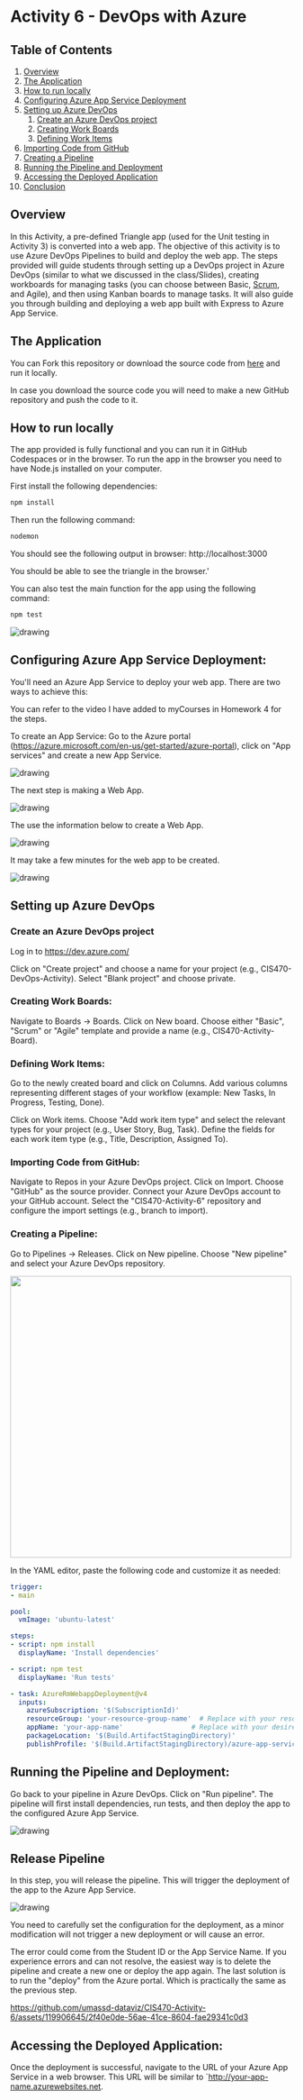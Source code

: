 # Activity 6 - DevOps with Azure 

## Table of Contents

1. [Overview](#overview)
2. [The Application](#the-application)
3. [How to run locally](#how-to-run-locally)
4. [Configuring Azure App Service Deployment](#configuring-azure-app-service-deployment)
5. [Setting up Azure DevOps](#setting-up-azure-devops)
    1. [Create an Azure DevOps project](#create-an-azure-devops-project)
    2. [Creating Work Boards](#creating-work-boards)
    3. [Defining Work Items](#defining-work-items)
5. [Importing Code from GitHub](#importing-code-from-github)
6. [Creating a Pipeline](#creating-a-pipeline)
7. [Running the Pipeline and Deployment](#running-the-pipeline-and-deployment)
8. [Accessing the Deployed Application](#accessing-the-deployed-application)
9. [Conclusion](#conclusion)


## Overview
In this Activity, a pre-defined Triangle app (used for the Unit testing in Activity 3) is converted into a web app. The objective of this activity is to use Azure DevOps Pipelines to build and deploy the web app. 
The steps provided will guide students through setting up a DevOps project in Azure DevOps (similar to what we discussed in the class/Slides), creating workboards for managing tasks (you can choose between Basic, <a href="https://www.youtube.com/watch?v=Qoa5CS9JJPQ&t=8s&ab_channel=SCRUMstudy">Scrum</a>, and Agile), and then using Kanban boards to manage tasks. It will also guide you through building and deploying a web app built with Express to Azure App Service.
## The Application

You can Fork this repository or download the source code from [here](https://github.com/umassd-dataviz/CIS470-Activity-6?tab=readme-ov-file) and run it locally.

In case you download the source code you will need to make a new GitHub repository and push the code to it.

## How to run locally

The app provided is fully functional and you can run it in GitHub Codespaces or in the browser. To run the app in the browser you need to have Node.js installed on your computer.

First install the following dependencies:
```bash
npm install
```

Then run the following command:
```bash
nodemon
```
You should see the following output in browser: http://localhost:3000

You should be able to see the triangle in the browser.'

You can also test the main function for the app using the following command:
``` bash 
npm test
```

![drawing](./img/triangleApp.png)


## Configuring Azure App Service Deployment:

You'll need an Azure App Service to deploy your web app. There are two ways to achieve this:

You can refer to the video I have added to myCourses in Homework 4 for the steps.

To create an App Service: Go to the Azure portal (https://azure.microsoft.com/en-us/get-started/azure-portal), 
click on "App services" and create a new App Service.

![drawing](./img/createAppService.png)

The next step is making a Web App.

![drawing](./img/createWebApp.png)

The use the information below to create a Web App.

![drawing](./img/createWebApp2.png)

It may take a few minutes for the web app to be created.

![drawing](./img/createWebApp3.png)


## Setting up Azure DevOps

### Create an Azure DevOps project
Log in to https://dev.azure.com/

Click on "Create project" and choose a name for your project (e.g., CIS470-DevOps-Activity).
Select "Blank project" and choose private.

### Creating Work Boards:

Navigate to Boards -> Boards.
Click on New board.
Choose either "Basic", "Scrum" or "Agile" template and provide a name (e.g., CIS470-Activity-Board).

### Defining Work Items:

Go to the newly created board and click on Columns.
Add various columns representing different stages of your workflow (example: New Tasks, In Progress, Testing, Done).

Click on Work items.
Choose "Add work item type" and select the relevant types for your project (e.g., User Story, Bug, Task).
Define the fields for each work item type (e.g., Title, Description, Assigned To).

### Importing Code from GitHub:

Navigate to Repos in your Azure DevOps project.
Click on Import.
Choose "GitHub" as the source provider.
Connect your Azure DevOps account to your GitHub account.
Select the "CIS470-Activity-6" repository and configure the import settings (e.g., branch to import).

### Creating a Pipeline:

Go to Pipelines -> Releases.
Click on New pipeline.
Choose "New pipeline" and select your Azure DevOps repository.

<img src="./img/releasePipeline.png" width="500"/>

In the YAML editor, paste the following code and customize it as needed:

```yaml
trigger:
- main

pool:
  vmImage: 'ubuntu-latest'

steps:
- script: npm install
  displayName: 'Install dependencies'

- script: npm test
  displayName: 'Run tests'

- task: AzureRmWebappDeployment@v4
  inputs:
    azureSubscription: '$(SubscriptionId)'
    resourceGroup: 'your-resource-group-name'  # Replace with your resource group name
    appName: 'your-app-name'                 # Replace with your desired app name
    packageLocation: '$(Build.ArtifactStagingDirectory)'
    publishProfile: '$(Build.ArtifactStagingDirectory)/azure-app-service-publish.json'

```

## Running the Pipeline and Deployment:

Go back to your pipeline in Azure DevOps.
Click on "Run pipeline".
The pipeline will first install dependencies, run tests, and then deploy the app to the configured Azure App Service.

![drawing](./img/runPipeLine.png)

## Release Pipeline

In this step, you will release the pipeline. This will trigger the deployment of the app to the Azure App Service.

![drawing](./img/releasePipeline.png)

You need to carefully set the configuration for the deployment, as a minor modification will not trigger a new deployment or will cause an error.

The error could come from the Student ID or the App Service Name. If you experience errors and can not resolve, the easiest way is to delete the pipeline and create a new one or deploy the app again. The last solution is to run the "deploy" from the Azure portal. Which is practically the same as the previous step.



https://github.com/umassd-dataviz/CIS470-Activity-6/assets/119906645/2f40e0de-56ae-41ce-8604-fae29341c0d3


## Accessing the Deployed Application:

Once the deployment is successful, navigate to the URL of your Azure App Service in a web browser. This URL will be similar to `http://your-app-name.azurewebsites.net.
